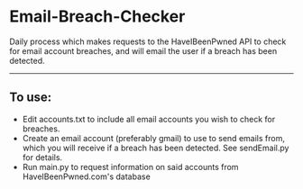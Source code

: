 # Email-Breach-Checker
Daily process which makes requests to the HaveIBeenPwned API to check for email account breaches, and will email the user if a breach has been detected.

--------

## To use:
- Edit accounts.txt to include all email accounts you wish to check for breaches.
- Create an email account (preferably gmail) to use to send emails from, which you will receive if a breach has been detected. See sendEmail.py for details.
- Run main.py to request information on said accounts from HaveIBeenPwned.com's database
